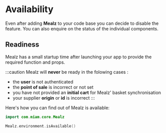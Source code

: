 # Availability

Even after adding **Mealz** to your code base you can decide to disable the feature.
You can also enquire on the status of the individual components.

## Readiness

Mealz has a small startup time after launching your app to provide the required function and props.

:::caution
Mealz will **never** be ready in the folowing cases :
- the **user** is not authenticated
- the **point of sale** is incorrect or not set
- you have not provided an **initial cart** for Mealz' basket synchronisation
- your supplier **origin** or **id** is incorrect
:::

Here's how you can find out of Mealz is available:
```kotlin
import com.miam.core.Mealz

Mealz.environment.isAvailable()
```